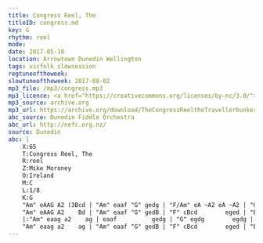 ```yaml
---
title: Congress Reel, The
titleID: congress.md
key: G
rhythm: reel
mode:
date: 2017-05-18
location: Arrowtown Dunedin Wellington
tags: vicfolk slowsession
regtuneoftheweek:
slowtuneoftheweek: 2017-08-02
mp3_file: /mp3/congress.mp3
mp3_licence: <a href="https://creativecommons.org/licenses/by-nc/3.0/">CC-BY-NC-3.0</a>
mp3_source: archive.org
mp3_url: https://archive.org/download/TheCongressReeltheTravellerbunkerHill/01TheCongress_theTraveller_bunker.mp3
abc_source: Dunedin Fiddle Orchestra
abc_url: http://nefc.org.nz/
source: Dunedin
abc: |
    X:65
    T:Congress Reel, The
    R:reel
    Z:Mike Moroney
    O:Ireland
    M:C
    L:1/8
    K:G
    "Am" eAAG A2 (3Bcd | "Am" eaaf "G" gedg | "F/Am" eA ~A2 eA ~A2 | "G" BG ~G2       GABd |
    "Am" eAAG A2    Bd | "Am" eaaf "G" gedB | "F" cBcd        eged | "E/G" cABG "Am" A2 Bd :|
    |:"Am" eaag a2    ag | eaaf          gedg | "G" egdg        egdg | "Em" eaaf        gedg |
    "Am" eaag a2    ag | "Am" eaaf "G" gedB | "F" cBcd        eged | "E/G" cABG "Am" A2 Bd :|
---
```

